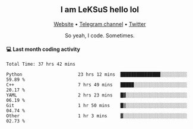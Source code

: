 <h2 align="center">I am LeKSuS hello lol</h2>
<div align="center">
  <a href="https://leksus.net">Website</a> •
  <a href="https://t.me/leksus_was_here">Telegram channel</a> •
  <a href="https://twitter.com/___LeKSuS___">Twitter</a>
</div>
<p align="center">So yeah, I code. Sometimes.</p>

#### :computer: Last month coding activity
<!--START_SECTION:waka-->

```text
Total Time: 37 hrs 42 mins

Python                     23 hrs 12 mins  ███████████████░░░░░░░░░░   59.89 %
C++                        7 hrs 49 mins   █████░░░░░░░░░░░░░░░░░░░░   20.17 %
YAML                       2 hrs 23 mins   █▓░░░░░░░░░░░░░░░░░░░░░░░   06.19 %
Git                        1 hr 50 mins    █▒░░░░░░░░░░░░░░░░░░░░░░░   04.74 %
Other                      1 hr 3 mins     ▓░░░░░░░░░░░░░░░░░░░░░░░░   02.73 %
```

<!--END_SECTION:waka-->
